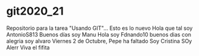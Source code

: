 # git2020_21
Repositorio para la tarea "Usando GIT"...
Esto es lo nuevo
Hola que tal soy AntonioS813
Buenos días soy Manu
Hola soy Fdnando10
buenos dias con alegria soy alvaro
Viernes 2 de Octubre, Pepe ha faltado
Soy Cristina
SOy Alerr
Viva el fifita